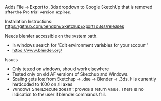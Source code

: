Adds File -> Export to .3ds dropdown to Google SketchUp that is removed after the Pro trial version expires.

Installation Instructions: https://github.com/bendbro/SketchupExportTo3ds/releases

Needs blender accessible on the system path.
  * In windows search for "Edit environment variables for your account"
  * https://www.blender.org/

Issues
  * Only tested on windows, should work elsewhere
  * Tested only on old AF versions of Sketchup and Windows.
  * Scaling gets lost from Sketchup -> .dae -> Blender -> .3ds. It is currently hardcoded to 1000 on all axes.
  * Windows ShellExecute doesn't provide a return value. There is no indication to the user if blender commands fail.